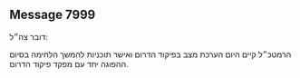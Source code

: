 ## Message 7999

דובר צה״ל:

הרמטכ״ל קיים היום הערכת מצב בפיקוד הדרום ואישר תוכניות להמשך הלחימה בסיום ההפוגה יחד עם מפקד פיקוד הדרום.

